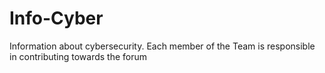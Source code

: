 # Info-Cyber
Information about cybersecurity. Each member of the Team is responsible in contributing towards the forum 
